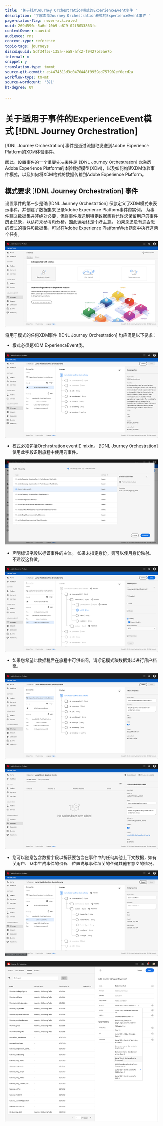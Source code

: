 ```yaml
---
title: '关于针对Journey Orchestration模式的ExperienceEvent事件 '
description: '了解面向Journey Orchestration模式的ExperienceEvent事件 '
page-status-flag: never-activated
uuid: 269d590c-5a6d-40b9-a879-02f5033863fc
contentOwner: sauviat
audience: rns
content-type: reference
topic-tags: journeys
discoiquuid: 5df34f55-135a-4ea8-afc2-f9427ce5ae7b
internal: n
snippet: y
translation-type: tm+mt
source-git-commit: eb4474313d3c0470448f9959ed757902ef0ecd2a
workflow-type: tm+mt
source-wordcount: '321'
ht-degree: 0%

---
```




# 关于适用于事件的ExperienceEvent模式 [!DNL Journey Orchestration]

[!DNL Journey Orchestration] 事件是通过流摄取发送到Adobe Experience Platform的XDM体验事件。

因此，设置事件的一个重要先决条件是 [!DNL Journey Orchestration] 您熟悉Adobe Experience Platform的体验数据模型(XDM)，以及如何构建XDM体验事件模式，以及如何将XDM格式的数据传输到Adobe Experience Platform。

## 模式要求 [!DNL Journey Orchestration] 事件

设置事件的第一步是确 [!DNL Journey Orchestration] 保您定义了XDM模式来表示事件，并创建了数据集来记录Adobe Experience Platform事件的实例。 为事件建立数据集并非绝对必要，但将事件发送到特定数据集将允许您保留用户的事件历史记录，以供将来参考和分析，因此这始终是个好主意。 如果您还没有适合您的模式的事件和数据集，可以在Adobe Experience PlatformWeb界面中执行这两个任务。

![](../assets/schema1.png)

将用于模式的任何XDM事件 [!DNL Journey Orchestration] 均应满足以下要求：

* 模式必须是XDM ExperienceEvent类。

![](../assets/schema2.png)

* 模式必须包括Orchestration eventID mixin。 [!DNL Journey Orchestration] 使用此字段识别旅程中使用的事件。

![](../assets/schema3.png)

* 声明标识字段以标识事件的主体。 如果未指定身份，则可以使用身份映射。 不建议这样做。

![](../assets/schema4.png)

* 如果您希望此数据稍后在旅程中可供查阅，请标记模式和数据集以进行用户档案。

![](../assets/schema5.png)

![](../assets/schema6.png)

* 您可以随意包含数据字段以捕获要包含在事件中的任何其他上下文数据，如有关用户、从中生成事件的设备、位置或与事件相关的任何其他有意义的情况。

![](../assets/schema7.png)

![](../assets/schema8.png)